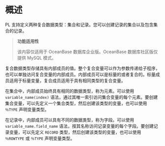 概述 
=======================

PL 支持定义两种复合数据类型：集合和记录。您可以创建记录的集合以及包含集合的记录。

>**功能适用性**
>
>该内容仅适用于 OceanBase 数据库企业版。OceanBase 数据库社区版仅提供 MySQL 模式。

复合数据类型存储具有内部成员的值。整个复合变量可以作为参数传递给子程序，也可以单独访问复合变量的内部成员。内部成员可以是标量的或者复合的。标量成员适用于标量变量，复合成员适用于具有相同类型的复合变量。

在集合中，内部成员始终具有相同的数据类型，称为元素。可以使用 `variable_name(index)` 语法，通过其唯一索引访问集合变量的每个元素。要创建集合变量，可以先定义一个集合类型，然后创建该类型的变量，也可以使用 `％TYPE` 声明变量类型。

在记录中，内部成员可以具有不同的数据类型，称为字段。可以使用 `variable_name.field_name` 语法，按其名称访问记录变量的每个字段。要创建记录变量，可以先定义 `RECORD` 类型，然后创建该类型的变量，也可以使用 `％ROWTYPE` 或 `％TYPE` 声明变量类型。

